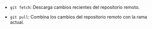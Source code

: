 - `git fetch`: Descarga cambios recientes del repositorio remoto.
    
- `git pull`: Combina los cambios del repositorio remoto con la rama actual.